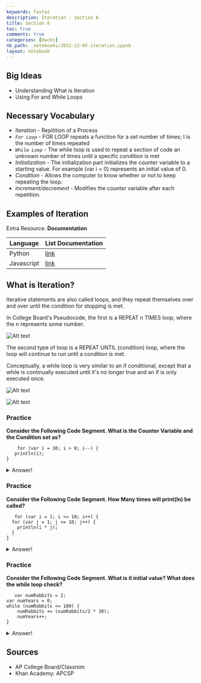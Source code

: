 ```yaml
---
keywords: fastai
description: Iteration : Section 8
title: Section 8
toc: true
comments: true
categories: [Hacks]
nb_path: _notebooks/2022-12-05-iteration.ipynb
layout: notebook
---
```


<!--
#################################################
### THIS FILE WAS AUTOGENERATED! DO NOT EDIT! ###
#################################################
# file to edit: _notebooks/2022-12-05-iteration.ipynb
-->

<div class="container" id="notebook-container">
        
<div class="cell border-box-sizing text_cell rendered"><div class="inner_cell">
<div class="text_cell_render border-box-sizing rendered_html">
<h2 id="Big-Ideas">Big Ideas<a class="anchor-link" href="#Big-Ideas"> </a></h2><ul>
<li>Understanding What is Iteration</li>
<li>Using For and While Loops</li>
</ul>

</div>
</div>
</div>
<div class="cell border-box-sizing text_cell rendered"><div class="inner_cell">
<div class="text_cell_render border-box-sizing rendered_html">
<h2 id="Necessary-Vocabulary">Necessary Vocabulary<a class="anchor-link" href="#Necessary-Vocabulary"> </a></h2><ul>
<li><em>Iteration</em>  - Repitition of a Process <br></li>
<li><em><code>For Loop</code></em> - FOR LOOP repeats a function for a set number of times; I is the number of times repeated <br></li>
<li><em><code>While Loop</code></em>  - The while loop is used to repeat a section of code an unknown number of times until a specific condition is met <br></li>
<li><em>Initialization</em> - The initialization part initializes the counter variable to a starting value. For example (var i = 0) represents an initial value of 0. <br></li>
<li><em>Condition</em> - Allows the computer to know whether or not to keep repeating the loop.</li>
<li><em>increment/decrement</em> - Modifies the counter variable after each repetition.</li>
</ul>

</div>
</div>
</div>
<div class="cell border-box-sizing text_cell rendered"><div class="inner_cell">
<div class="text_cell_render border-box-sizing rendered_html">
<h2 id="Examples-of-Iteration">Examples of Iteration<a class="anchor-link" href="#Examples-of-Iteration"> </a></h2><p>Extra Resource: <strong>Documentation</strong></p>
<table>
<thead><tr>
<th>Language</th>
<th>List Documentation</th>
</tr>
</thead>
<tbody>
<tr>
<td>Python</td>
<td><a href="https://docs.python.org/3/tutorial/datastructures.html">link</a></td>
</tr>
<tr>
<td>Javascript</td>
<td><a href="https://developer.mozilla.org/en-US/docs/Web/JavaScript/Reference/Global_Objects/Array">link</a></td>
</tr>
</tbody>
</table>

</div>
</div>
</div>
<div class="cell border-box-sizing text_cell rendered"><div class="inner_cell">
<div class="text_cell_render border-box-sizing rendered_html">
<h2 id="What-is-Iteration?">What is Iteration?<a class="anchor-link" href="#What-is-Iteration?"> </a></h2><p>Iterative statements are also called loops, and they repeat themselves over and over until the condition for stopping is met.</p>
<p>In College Board's Pseudocode, the first is a REPEAT n TIMES loop, where the n represents some number.</p>
<p><img src="/CSP-/images/copied_from_nb/../images/iteration.png" alt="Alt text"></p>

</div>
</div>
</div>
<div class="cell border-box-sizing text_cell rendered"><div class="inner_cell">
<div class="text_cell_render border-box-sizing rendered_html">
<p>The second type of loop is a REPEAT UNTIL (condition) loop, where the loop will continue to run until a condition is met.</p>
<p>Conceptually, a while loop is very similar to an if conditional, except that a while is continually executed until it's no longer true and an if is only executed once.</p>
<p><img src="/CSP-/images/copied_from_nb/../images/iteration2.png" alt="Alt text"></p>
<p><img src="/CSP-/images/copied_from_nb/../images/while.webp" alt="Alt text"></p>

</div>
</div>
</div>
<div class="cell border-box-sizing text_cell rendered"><div class="inner_cell">
<div class="text_cell_render border-box-sizing rendered_html">
<h3 id="Practice">Practice<a class="anchor-link" href="#Practice"> </a></h3><p><strong>Consider the Following Code Segment. What is the Counter Variable and the Condition set as?</strong></p>

<pre><code>    for (var i = 10; i &gt; 0; i--) {
   println(i);
}</code></pre>
<details closed>
<summary>Answer!</summary>
[Counter Variable: 10, Condition: Greater than 0]
</details>
</div>
</div>
</div>
<div class="cell border-box-sizing text_cell rendered"><div class="inner_cell">
<div class="text_cell_render border-box-sizing rendered_html">
<h3 id="Practice">Practice<a class="anchor-link" href="#Practice"> </a></h3><p><strong>Consider the Following Code Segment. How Many times will print(ln) be called?</strong></p>

<pre><code>   for (var i = 1; i &lt;= 10; i++) {
  for (var j = 1; j &lt;= 10; j++) {
    println(i * j);
  }
}</code></pre>
<details closed>
<summary>Answer!</summary>
[100 Times.The computer will execute the outer for loop 10 times (starting at i = 1 and ending after i = 10). Each time that it executes the outer loop, it will execute the inner for loop 10 times (starting at j = 1 and ending after j = 10). Each inner execution will call println() once.10 times 10 times 1 is 100, so the computer will call println() 100 times.]
</details>
</div>
</div>
</div>
<div class="cell border-box-sizing text_cell rendered"><div class="inner_cell">
<div class="text_cell_render border-box-sizing rendered_html">
<h3 id="Practice">Practice<a class="anchor-link" href="#Practice"> </a></h3><p><strong>Consider the Following Code Segment. What is it initial value? What does the while loop check?</strong></p>

<pre><code>   var numRabbits = 2;
var numYears = 0;
while (numRabbits &lt;= 100) {
    numRabbits += (numRabbits/2 * 30);
    numYears++;
}</code></pre>
<details closed>
<summary>Answer!</summary>
[2 Rabbits.The while loop checks that the number of rabbits is less than 100. As long as the population is less the 100, the code inside the loop continues to run.]
</details>
</div>
</div>
</div>
<div class="cell border-box-sizing text_cell rendered"><div class="inner_cell">
<div class="text_cell_render border-box-sizing rendered_html">
<h2 id="Sources">Sources<a class="anchor-link" href="#Sources"> </a></h2><ul>
<li>AP College Board/Classrom</li>
<li>Khan Academy: APCSP</li>
</ul>

</div>
</div>
</div>
</div>
 

